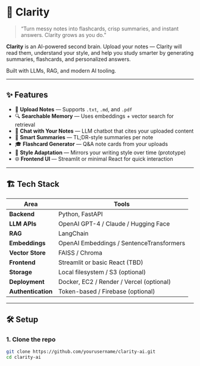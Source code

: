 # 🧠 Clarity

> “Turn messy notes into flashcards, crisp summaries, and instant answers. Clarity grows as you do.”

**Clarity** is an AI-powered second brain. Upload your notes — Clarity will read them, understand your style, and help you study smarter by generating summaries, flashcards, and personalized answers.

Built with LLMs, RAG, and modern AI tooling.

---

## ✨ Features

- 📝 **Upload Notes** — Supports `.txt`, `.md`, and `.pdf`
- 🔍 **Searchable Memory** — Uses embeddings + vector search for retrieval
- 💬 **Chat with Your Notes** — LLM chatbot that cites your uploaded content
- 🧠 **Smart Summaries** — TL;DR-style summaries per note
- 🎓 **Flashcard Generator** — Q&A note cards from your uploads
- 🧬 **Style Adaptation** — Mirrors your writing style over time (prototype)
- 🌐 **Frontend UI** — Streamlit or minimal React for quick interaction

---

## 🏗️ Tech Stack

| Area | Tools |
|------|-------|
| **Backend** | Python, FastAPI |
| **LLM APIs** | OpenAI GPT-4 / Claude / Hugging Face |
| **RAG** | LangChain |
| **Embeddings** | OpenAI Embeddings / SentenceTransformers |
| **Vector Store** | FAISS / Chroma |
| **Frontend** | Streamlit or basic React (TBD) |
| **Storage** | Local filesystem / S3 (optional) |
| **Deployment** | Docker, EC2 / Render / Vercel (optional) |
| **Authentication** | Token-based / Firebase (optional) |

---

## 🛠️ Setup

### 1. Clone the repo
```bash
git clone https://github.com/yourusername/clarity-ai.git
cd clarity-ai
